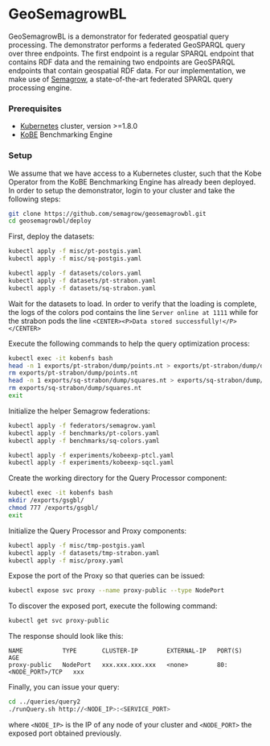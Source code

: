 # GeoSemagrowBL

GeoSemagrowBL is a demonstrator for federated geospatial query processing. The demonstrator performs a federated GeoSPARQL query over three endpoints. The first endpoint is a regular SPARQL endpoint that contains RDF data and the remaining two endpoints are GeoSPARQL endpoints that contain geospatial RDF data. For our implementation, we make use of [Semagrow](http://semagrow.github.io/), a state-of-the-art federated SPARQL query processing engine.

### Prerequisites

* [Kubernetes](https://kubernetes.io/) cluster, version >=1.8.0
* [KoBE](https://github.com/semagrow/kobe/tree/feat-operator/operator) Benchmarking Engine

### Setup

We assume that we have access to a Kubernetes cluster, such that the Kobe Operator from the KoBE Benchmarking Engine has already been deployed. In order to setup the demonstrator, login to your cluster and take the following steps:

```sh
git clone https://github.com/semagrow/geosemagrowbl.git
cd geosemagrowbl/deploy
```

First, deploy the datasets:

```sh
kubectl apply -f misc/pt-postgis.yaml
kubectl apply -f misc/sq-postgis.yaml
```
```sh
kubectl apply -f datasets/colors.yaml
kubectl apply -f datasets/pt-strabon.yaml
kubectl apply -f datasets/sq-strabon.yaml
```

Wait for the datasets to load. In order to verify that the loading is complete, the logs of the colors pod contains the line `Server online at 1111` while for the strabon pods the line `<CENTER><P>Data stored successfully!</P></CENTER>`

Execute the following commands to help the query optimization process:

```sh
kubectl exec -it kobenfs bash
head -n 1 exports/pt-strabon/dump/points.nt > exports/pt-strabon/dump/dump.nt
rm exports/pt-strabon/dump/points.nt
head -n 1 exports/sq-strabon/dump/squares.nt > exports/sq-strabon/dump/dump.nt
rm exports/sq-strabon/dump/squares.nt 
exit
```

Initialize the helper Semagrow federations:

```sh
kubectl apply -f federators/semagrow.yaml
kubectl apply -f benchmarks/pt-colors.yaml
kubectl apply -f benchmarks/sq-colors.yaml
```
```sh
kubectl apply -f experiments/kobeexp-ptcl.yaml
kubectl apply -f experiments/kobeexp-sqcl.yaml
```

Create the working directory for the Query Processor component:

```sh
kubectl exec -it kobenfs bash
mkdir /exports/gsgbl/
chmod 777 /exports/gsgbl/
exit
```

Initialize the Query Processor and Proxy components:

```sh
kubectl apply -f misc/tmp-postgis.yaml
kubectl apply -f datasets/tmp-strabon.yaml
kubectl apply -f misc/proxy.yaml
```

Expose the port of the Proxy so that queries can be issued:

```sh
kubectl expose svc proxy --name proxy-public --type NodePort
```

To discover the exposed port, execute the following command:

```sh
kubectl get svc proxy-public
```

The response should look like this:
```
NAME           TYPE       CLUSTER-IP        EXTERNAL-IP   PORT(S)              AGE
proxy-public   NodePort   xxx.xxx.xxx.xxx   <none>        80:<NODE_PORT>/TCP   xxx
```

Finally, you can issue your query:
```sh
cd ../queries/query2
./runQuery.sh http://<NODE_IP>:<SERVICE_PORT>
```
where `<NODE_IP>` is the IP of any node of your cluster and `<NODE_PORT>` the exposed port obtained previously.
